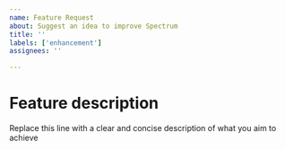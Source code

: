 ```yaml
---
name: Feature Request
about: Suggest an idea to improve Spectrum
title: ''
labels: ['enhancement']
assignees: ''

---
```


# Feature description
Replace this line with a clear and concise description of what you aim to achieve

